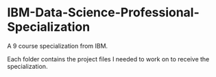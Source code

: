 # IBM-Data-Science-Professional-Specialization
A 9 course specialization from IBM.

Each folder contains the project files I needed to work on to receive the specialization.